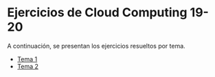 # Ejercicios de Cloud Computing 19-20

A continuación, se presentan los ejercicios resueltos por tema.

* [Tema 1](../master/Ejercicios_Tema1.md)
* [Tema 2](../master/Ejercicios_Tema2.md)
